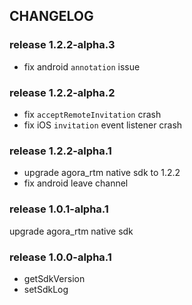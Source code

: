 ## CHANGELOG

### release 1.2.2-alpha.3
  * fix android `annotation` issue

### release 1.2.2-alpha.2
  * fix `acceptRemoteInvitation` crash
  * fix iOS `invitation` event listener crash

### release 1.2.2-alpha.1
  * upgrade agora_rtm native sdk to 1.2.2
  * fix android leave channel

### release 1.0.1-alpha.1
  upgrade agora_rtm native sdk

### release 1.0.0-alpha.1
  + getSdkVersion
  + setSdkLog
